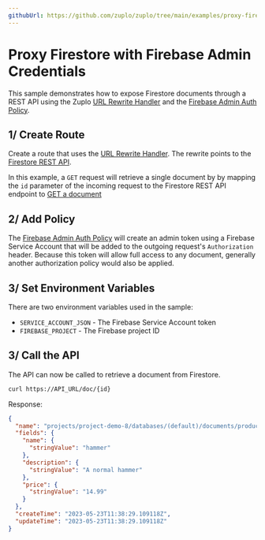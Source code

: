 ```yaml
---
githubUrl: https://github.com/zuplo/zuplo/tree/main/examples/proxy-firestore-admin
---
```


# Proxy Firestore with Firebase Admin Credentials

This sample demonstrates how to expose Firestore documents through a REST API using the Zuplo [URL Rewrite Handler](https://zuplo.com/docs/handlers/url-rewrite) and the [Firebase Admin Auth Policy](https://zuplo.com/docs/policies/upstream-firebase-admin-auth-inbound).

## 1/ Create Route

Create a route that uses the [URL Rewrite Handler](https://zuplo.com/docs/handlers/url-rewrite). The rewrite points to the [Firestore REST API](https://firebase.google.com/docs/firestore/reference/rest/).

In this example, a `GET` request will retrieve a single document by by mapping the `id` parameter of the incoming request to the Firestore REST API endpoint to [GET a document](https://firebase.google.com/docs/firestore/reference/rest/v1/projects.databases.documents/get)

<Route path="/doc/{id}" method="get" />

## 2/ Add Policy

The [Firebase Admin Auth Policy](https://zuplo.com/docs/policies/upstream-firebase-admin-auth-inbound) will create an admin token using a Firebase Service Account that will be added to the outgoing request's `Authorization` header. Because this token will allow full access to any document, generally another authorization policy would also be applied.

<Policy name="upstream-firebase-admin" />

## 3/ Set Environment Variables

There are two environment variables used in the sample:

- `SERVICE_ACCOUNT_JSON` - The Firebase Service Account token
- `FIREBASE_PROJECT` - The Firebase project ID

## 3/ Call the API

The API can now be called to retrieve a document from Firestore.

```bash
curl https://API_URL/doc/{id}
```

Response:

```json
{
  "name": "projects/project-demo-8/databases/(default)/documents/products/24uBKfjOkDvNv1mjrEpL",
  "fields": {
    "name": {
      "stringValue": "hammer"
    },
    "description": {
      "stringValue": "A normal hammer"
    },
    "price": {
      "stringValue": "14.99"
    }
  },
  "createTime": "2023-05-23T11:38:29.109118Z",
  "updateTime": "2023-05-23T11:38:29.109118Z"
}
```
